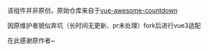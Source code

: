 
该组件并非原创，原始仓库来自于[vue-awesome-countdown](https://vac.js.org/)

因原维护者貌似弃坑（长时间无更新、pr未处理）fork后进行vue3适配

在此感谢原作者~
